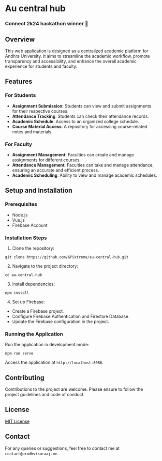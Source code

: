 # Au central hub

### Connect 2k24 hackathon winner 🥇

## Overview

This web application is designed as a centralized academic platform for Andhra University. It aims to streamline the academic workflow, promote transparency and accessibility, and enhance the overall academic experience for students and faculty.

## Features

### For Students

- **Assignment Submission**: Students can view and submit assignments for their respective courses.
- **Attendance Tracking**: Students can check their attendance records.
- **Academic Schedule**: Access to an organized college schedule.
- **Course Material Access**: A repository for accessing course-related notes and materials.

### For Faculty

- **Assignment Management**: Faculties can create and manage assignments for different courses.
- **Attendance Management**: Faculties can take and manage attendance, ensuring an accurate and efficient process.
- **Academic Scheduling**: Ability to view and manage academic schedules.

## Setup and Installation

### Prerequisites

- Node.js
- Vue.js
- Firebase Account

### Installation Steps

1. Clone the repository:

```
git clone https://github.com/GPSxtreme/au-central-hub.git
```

2. Navigate to the project directory:

```
cd au-central-hub
```

3. Install dependencies:

```
npm install
```

4. Set up Firebase:

- Create a Firebase project.
- Configure Firebase Authentication and Firestore Database.
- Update the Firebase configuration in the project.

### Running the Application

Run the application in development mode:

```
npm run serve
```

Access the application at `http://localhost:8080`.

## Contributing

Contributions to the project are welcome. Please ensure to follow the project guidelines and code of conduct.

## License

[MIT License](LICENSE)

## Contact

For any queries or suggestions, feel free to contact me at `contact@prudhvisuraaj.me`.
